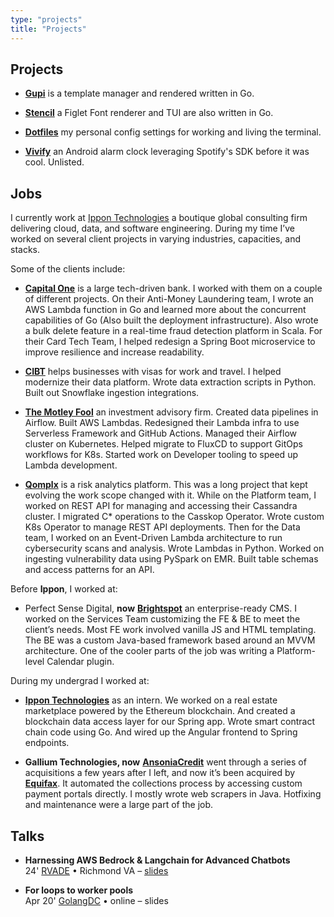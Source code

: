 ```yaml
---
type: "projects"
title: "Projects"
---
```

## Projects

* [**Gupi**](https://github.com/phantompunk/gupi) is a template manager and rendered written in Go.
    
* [**Stencil**](https://github.com/phantompunk/stencil) a Figlet Font renderer and TUI are also written in Go.
    
* [**Dotfiles**](https://github.com/phantompunk/dotfiles) my personal config settings for working and living the terminal.

* [**Vivify**](https://github.com/lemma-io/vivify) an Android alarm clock leveraging Spotify's SDK before it was cool. Unlisted.

## Jobs

I currently work at [Ippon Technologies](https://ipponusa.com/) a boutique global consulting firm delivering cloud, data, and software engineering. During my time I’ve worked on several client projects in varying industries, capacities, and stacks.

Some of the clients include:

* [**Capital One**](https://www.capitalone.com/tech/) is a large tech-driven bank. I worked with them on a couple of different projects. On their Anti-Money Laundering team, I wrote an AWS Lambda function in Go and learned more about the concurrent capabilities of Go (Also built the deployment infrastructure). Also wrote a bulk delete feature in a real-time fraud detection platform in Scala. For their Card Tech Team, I helped redesign a Spring Boot microservice to improve resilience and increase readability.
    
* [**CIBT**](https://cibtvisas.com/) helps businesses with visas for work and travel. I helped modernize their data platform. Wrote data extraction scripts in Python. Built out Snowflake ingestion integrations.
    
* [**The Motley Fool**](https://www.fool.com/) an investment advisory firm. Created data pipelines in Airflow. Built AWS Lambdas. Redesigned their Lambda infra to use Serverless Framework and GitHub Actions. Managed their Airflow cluster on Kubernetes. Helped migrate to FluxCD to support GitOps workflows for K8s. Started work on Developer tooling to speed up Lambda development.
    
* [**Qomplx**](https://www.qomplx.com/) is a risk analytics platform. This was a long project that kept evolving the work scope changed with it. While on the Platform team, I worked on REST API for managing and accessing their Cassandra cluster. I migrated C\* operations to the Casskop Operator. Wrote custom K8s Operator to manage REST API deployments. Then for the Data team, I worked on an Event-Driven Lambda architecture to run cybersecurity scans and analysis. Wrote Lambdas in Python. Worked on ingesting vulnerability data using PySpark on EMR. Built table schemas and access patterns for an API.
    

Before **Ippon**, I worked at:

* Perfect Sense Digital, **now** [**Brightspot**](https://www.brightspot.com/) an enterprise-ready CMS. I worked on the Services Team customizing the FE & BE to meet the client’s needs. Most FE work involved vanilla JS and HTML templating. The BE was a custom Java-based framework based around an MVVM architecture. One of the cooler parts of the job was writing a Platform-level Calendar plugin.
    

During my undergrad I worked at:

* [**Ippon Technologies**](https://ipponusa.com/) as an intern. We worked on a real estate marketplace powered by the Ethereum blockchain. And created a blockchain data access layer for our Spring app. Wrote smart contract chain code using Go. And wired up the Angular frontend to Spring endpoints.
    
* **Gallium Technologies, now** [**AnsoniaCredit**](https://ansoniacreditdata.com/index.html) went through a series of acquisitions a few years after I left, and now it’s been acquired by [**Equifax**](https://www.equifax.com/). It automated the collections process by accessing custom payment portals directly. I mostly wrote web scrapers in Java. Hotfixing and maintenance were a large part of the job.
    

    

## Talks

* **Harnessing AWS Bedrock & Langchain for Advanced Chatbots**  
    24' [RVADE](https://www.meetup.com/rva-data-engineering/events/301001722/) • Richmond VA – [slides](https://rigomoran.com/genai/)
    
* **For loops to worker pools**  
    Apr 20' [GolangDC](https://www.meetup.com/golang-dc/events/268979078/) • online – slides
